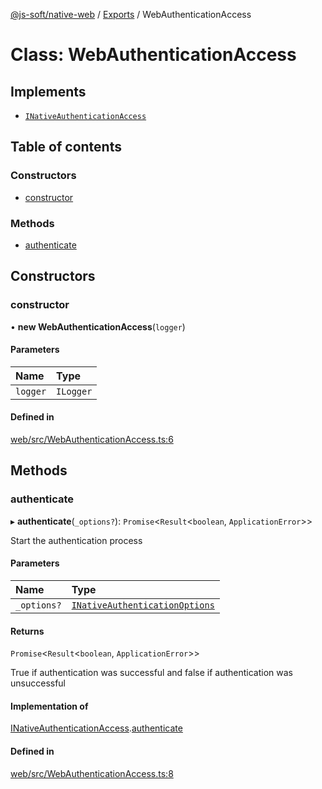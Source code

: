 [@js-soft/native-web](../README.md) / [Exports](../modules.md) / WebAuthenticationAccess

# Class: WebAuthenticationAccess

## Implements

-   [`INativeAuthenticationAccess`](../interfaces/INativeAuthenticationAccess.md)

## Table of contents

### Constructors

-   [constructor](WebAuthenticationAccess.md#constructor)

### Methods

-   [authenticate](WebAuthenticationAccess.md#authenticate)

## Constructors

### constructor

• **new WebAuthenticationAccess**(`logger`)

#### Parameters

| Name     | Type      |
| :------- | :-------- |
| `logger` | `ILogger` |

#### Defined in

[web/src/WebAuthenticationAccess.ts:6](https://github.com/js-soft/ts-native-access/blob/a83212d/packages/web/src/WebAuthenticationAccess.ts#L6)

## Methods

### authenticate

▸ **authenticate**(`_options?`): `Promise`<`Result`<`boolean`, `ApplicationError`\>\>

Start the authentication process

#### Parameters

| Name        | Type                                                                            |
| :---------- | :------------------------------------------------------------------------------ |
| `_options?` | [`INativeAuthenticationOptions`](../interfaces/INativeAuthenticationOptions.md) |

#### Returns

`Promise`<`Result`<`boolean`, `ApplicationError`\>\>

True if authentication was successful and false if authentication was unsuccessful

#### Implementation of

[INativeAuthenticationAccess](../interfaces/INativeAuthenticationAccess.md).[authenticate](../interfaces/INativeAuthenticationAccess.md#authenticate)

#### Defined in

[web/src/WebAuthenticationAccess.ts:8](https://github.com/js-soft/ts-native-access/blob/a83212d/packages/web/src/WebAuthenticationAccess.ts#L8)
